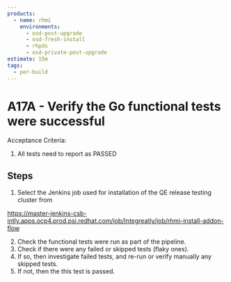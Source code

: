 ```yaml
---
products:
  - name: rhmi
    environments:
      - osd-post-upgrade
      - osd-fresh-install
      - rhpds
      - osd-private-post-upgrade
estimate: 15m
tags:
  - per-build
---
```


# A17A - Verify the Go functional tests were successful

Acceptance Criteria:

1. All tests need to report as PASSED

## Steps

1. Select the Jenkins job used for installation of the QE release testing cluster from

https://master-jenkins-csb-intly.apps.ocp4.prod.psi.redhat.com/job/Integreatly/job/rhmi-install-addon-flow

2. Check the functional tests were run as part of the pipeline.
3. Check if there were any failed or skipped tests (flaky ones).
4. If so, then investigate failed tests, and re-run or verify manually any skipped tests.
5. If not, then the this test is passed.
